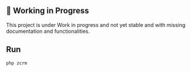 ## :construction: Working in Progress

This project is under Work in progress and not yet stable and with missing documentation and functionalities.


## Run 
```shell
php zcrm
```
